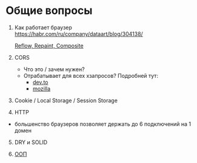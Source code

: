 # Общие вопросы

1. Как работает браузер
    https://habr.com/ru/company/dataart/blog/304138/
    
    [Reflow, Repaint, Composite](https://rashidovr.medium.com/reflow-repaint-composite-%D1%87%D1%82%D0%BE-%D1%8D%D1%82%D0%BE-%D0%B8-%D0%BA%D0%B0%D0%BA-%D1%8D%D1%82%D0%BE-%D1%80%D0%B0%D0%B1%D0%BE%D1%82%D0%B0%D0%B5%D1%82-a777c5760295)
    
2. CORS
    * Что это / зачем нужен?
    * Отрабатывает для всех хзапросов?
    Подробней тут:
        * [dev.to](https://dev.to/lydiahallie/cs-visualized-cors-5b8h)
        * [mozilla](https://developer.mozilla.org/ru/docs/Web/HTTP/CORS)

3. Cookie / Local Storage / Session Storage

4. HTTP
 - большенство браузеров позволяет держать до 6 подключений на 1 домен
 
5. DRY и SOLID

6. [ООП](https://habr.com/ru/post/463125/)